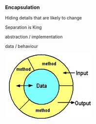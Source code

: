 <h3>Encapsulation</h3>
<section>
	<p>Hiding details that are likely to change</p>
</section>
<section>
	<p>Separation is King</p>
	<p class="fragment fade-right">
		abstraction / implementation
	</p>
	<p class="fragment fade-left">
		data / behaviour
	</p>
	<p class="fragment fade-down">
		<img class="plain" alt="football" src="img/football.gif" />
	</p>
</section>
